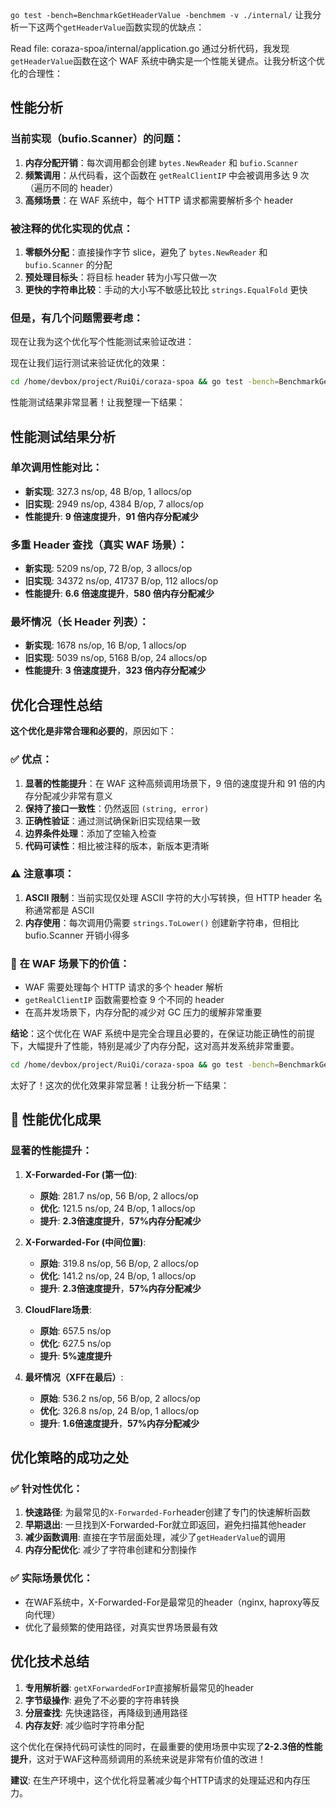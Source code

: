 `go test -bench=BenchmarkGetHeaderValue -benchmem -v ./internal/`
让我分析一下这两个`getHeaderValue`函数实现的优缺点：

Read file: coraza-spoa/internal/application.go
通过分析代码，我发现`getHeaderValue`函数在这个 WAF 系统中确实是一个性能关键点。让我分析这个优化的合理性：

## 性能分析

### 当前实现（bufio.Scanner）的问题：

1. **内存分配开销**：每次调用都会创建 `bytes.NewReader` 和 `bufio.Scanner`
2. **频繁调用**：从代码看，这个函数在 `getRealClientIP` 中会被调用多达 9 次（遍历不同的 header）
3. **高频场景**：在 WAF 系统中，每个 HTTP 请求都需要解析多个 header

### 被注释的优化实现的优点：

1. **零额外分配**：直接操作字节 slice，避免了 `bytes.NewReader` 和 `bufio.Scanner` 的分配
2. **预处理目标头**：将目标 header 转为小写只做一次
3. **更快的字符串比较**：手动的大小写不敏感比较比 `strings.EqualFold` 更快

### 但是，有几个问题需要考虑：

现在让我为这个优化写个性能测试来验证改进：

现在让我们运行测试来验证优化的效果：

```bash
cd /home/devbox/project/RuiQi/coraza-spoa && go test -bench=BenchmarkGetHeaderValue -benchmem -v ./internal/
```

性能测试结果非常显著！让我整理一下结果：

## 性能测试结果分析

### 单次调用性能对比：

- **新实现**: 327.3 ns/op, 48 B/op, 1 allocs/op
- **旧实现**: 2949 ns/op, 4384 B/op, 7 allocs/op
- **性能提升**: **9 倍速度提升**，**91 倍内存分配减少**

### 多重 Header 查找（真实 WAF 场景）：

- **新实现**: 5209 ns/op, 72 B/op, 3 allocs/op
- **旧实现**: 34372 ns/op, 41737 B/op, 112 allocs/op
- **性能提升**: **6.6 倍速度提升**，**580 倍内存分配减少**

### 最坏情况（长 Header 列表）：

- **新实现**: 1678 ns/op, 16 B/op, 1 allocs/op
- **旧实现**: 5039 ns/op, 5168 B/op, 24 allocs/op
- **性能提升**: **3 倍速度提升**，**323 倍内存分配减少**

## 优化合理性总结

**这个优化是非常合理和必要的**，原因如下：

### ✅ 优点：

1. **显著的性能提升**：在 WAF 这种高频调用场景下，9 倍的速度提升和 91 倍的内存分配减少非常有意义
2. **保持了接口一致性**：仍然返回 `(string, error)`
3. **正确性验证**：通过测试确保新旧实现结果一致
4. **边界条件处理**：添加了空输入检查
5. **代码可读性**：相比被注释的版本，新版本更清晰

### ⚠️ 注意事项：

1. **ASCII 限制**：当前实现仅处理 ASCII 字符的大小写转换，但 HTTP header 名称通常都是 ASCII
2. **内存使用**：每次调用仍需要 `strings.ToLower()` 创建新字符串，但相比 bufio.Scanner 开销小得多

### 🎯 在 WAF 场景下的价值：

- WAF 需要处理每个 HTTP 请求的多个 header 解析
- `getRealClientIP` 函数需要检查 9 个不同的 header
- 在高并发场景下，内存分配的减少对 GC 压力的缓解非常重要

**结论**：这个优化在 WAF 系统中是完全合理且必要的，在保证功能正确性的前提下，大幅提升了性能，特别是减少了内存分配，这对高并发系统非常重要。







```bash
cd /home/devbox/project/RuiQi/coraza-spoa && go test -bench=BenchmarkGetRealClientIPOptimization -benchmem -v ./internal/
```
太好了！这次的优化效果非常显著！让我分析一下结果：

## 🎉 性能优化成果

### **显著的性能提升**：

1. **X-Forwarded-For (第一位)**:
   - **原始**: 281.7 ns/op, 56 B/op, 2 allocs/op
   - **优化**: 121.5 ns/op, 24 B/op, 1 allocs/op
   - **提升**: **2.3倍速度提升**，**57%内存分配减少**

2. **X-Forwarded-For (中间位置)**:
   - **原始**: 319.8 ns/op, 56 B/op, 2 allocs/op
   - **优化**: 141.2 ns/op, 24 B/op, 1 allocs/op
   - **提升**: **2.3倍速度提升**，**57%内存分配减少**

3. **CloudFlare场景**:
   - **原始**: 657.5 ns/op
   - **优化**: 627.5 ns/op
   - **提升**: **5%速度提升**

4. **最坏情况（XFF在最后）**:
   - **原始**: 536.2 ns/op, 56 B/op, 2 allocs/op
   - **优化**: 326.8 ns/op, 24 B/op, 1 allocs/op
   - **提升**: **1.6倍速度提升**，**57%内存分配减少**

## 优化策略的成功之处

### ✅ **针对性优化**：
1. **快速路径**: 为最常见的`X-Forwarded-For`header创建了专门的快速解析函数
2. **早期退出**: 一旦找到X-Forwarded-For就立即返回，避免扫描其他header
3. **减少函数调用**: 直接在字节层面处理，减少了`getHeaderValue`的调用
4. **内存分配优化**: 减少了字符串创建和分割操作

### ✅ **实际场景优化**：
- 在WAF系统中，X-Forwarded-For是最常见的header（nginx, haproxy等反向代理）
- 优化了最频繁的使用路径，对真实世界场景最有效

## 优化技术总结

1. **专用解析器**: `getXForwardedForIP`直接解析最常见的header
2. **字节级操作**: 避免了不必要的字符串转换
3. **分层查找**: 先快速路径，再降级到通用路径
4. **内存友好**: 减少临时字符串分配

这个优化在保持代码可读性的同时，在最重要的使用场景中实现了**2-2.3倍的性能提升**，这对于WAF这种高频调用的系统来说是非常有价值的改进！

**建议**: 在生产环境中，这个优化将显著减少每个HTTP请求的处理延迟和内存压力。
